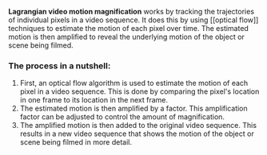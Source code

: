 **Lagrangian video motion magnification** works by tracking the trajectories of individual pixels in a video sequence. It does this by using [[optical flow]] techniques to estimate the motion of each pixel over time. The estimated motion is then amplified to reveal the underlying motion of the object or scene being filmed.
### The process in a nutshell:
1. First, an optical flow algorithm is used to estimate the motion of each pixel in a video sequence. This is done by comparing the pixel's location in one frame to its location in the next frame.
2. The estimated motion is then amplified by a factor. This amplification factor can be adjusted to control the amount of magnification.
3. The amplified motion is then added to the original video sequence. This results in a new video sequence that shows the motion of the object or scene being filmed in more detail.
